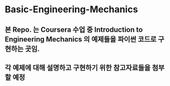 # Basic-Engineering-Mechanics
## 본 Repo. 는 Coursera 수업 중 Introduction to Engineering Mechanics 의 예제들을 파이썬 코드로 구현하는 곳임.
## 각 예제에 대해 설명하고 구현하기 위한 참고자료들을 첨부할 예정
